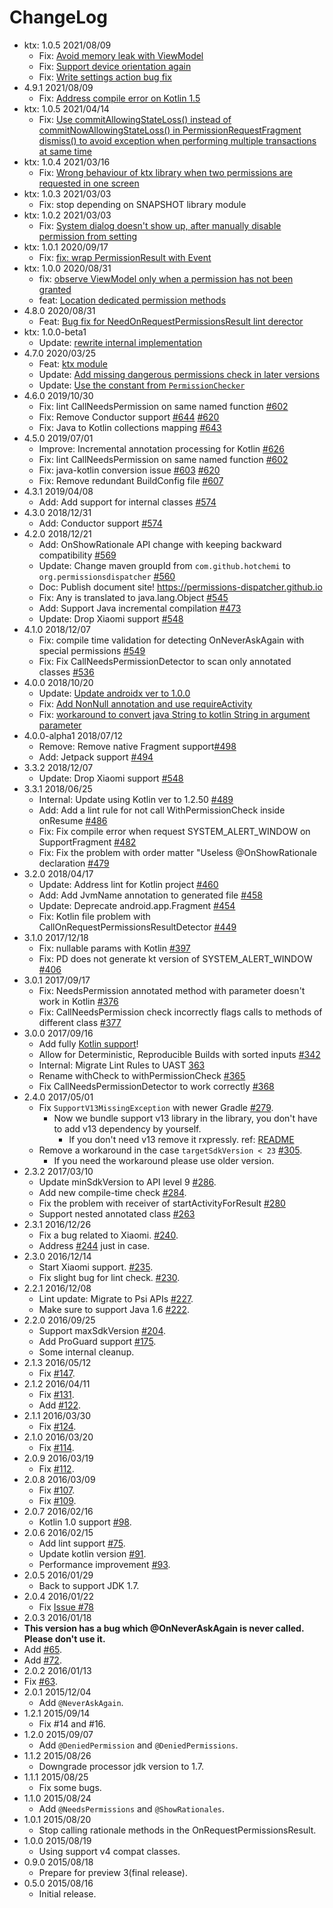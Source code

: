 # ChangeLog

- ktx: 1.0.5 2021/08/09
  - Fix: [Avoid memory leak with ViewModel](https://github.com/permissions-dispatcher/PermissionsDispatcher/pull/741)
  - Fix: [Support device orientation again](https://github.com/permissions-dispatcher/PermissionsDispatcher/pull/738)
  - Fix: [Write settings action bug fix](https://github.com/permissions-dispatcher/PermissionsDispatcher/pull/737)
- 4.9.1 2021/08/09
  - Fix: [Address compile error on Kotlin 1.5](https://github.com/permissions-dispatcher/PermissionsDispatcher/pull/733)
- ktx: 1.0.5 2021/04/14
  - Fix: [Use commitAllowingStateLoss() instead of commitNowAllowingStateLoss() in PermissionRequestFragment dismiss() to avoid exception when performing multiple transactions at same time](https://github.com/permissions-dispatcher/PermissionsDispatcher/pull/724)
- ktx: 1.0.4 2021/03/16
  - Fix: [Wrong behaviour of ktx library when two permissions are requested in one screen](https://github.com/permissions-dispatcher/PermissionsDispatcher/issues/717)
- ktx: 1.0.3 2021/03/03
  - Fix: stop depending on SNAPSHOT library module
- ktx: 1.0.2 2021/03/03
  - Fix: [System dialog doesn't show up, after manually disable permission from setting](https://github.com/permissions-dispatcher/PermissionsDispatcher/issues/705)
- ktx: 1.0.1 2020/09/17
  - Fix: [fix: wrap PermissionResult with Event](https://github.com/permissions-dispatcher/PermissionsDispatcher/pull/689)
- ktx: 1.0.0 2020/08/31
  - fix: [observe ViewModel only when a permission has not been granted](https://github.com/permissions-dispatcher/PermissionsDispatcher/pull/681)
  - feat: [Location dedicated permission methods](https://github.com/permissions-dispatcher/PermissionsDispatcher/pull/679)
- 4.8.0 2020/08/31
  - Feat: [Bug fix for NeedOnRequestPermissionsResult lint derector](https://github.com/permissions-dispatcher/PermissionsDispatcher/issues/680)
- ktx: 1.0.0-beta1
  - Update: [rewrite internal implementation](https://github.com/permissions-dispatcher/PermissionsDispatcher/pull/678)
- 4.7.0 2020/03/25
  - Feat: [ktx module](https://github.com/permissions-dispatcher/PermissionsDispatcher/pull/665)
  - Update: [Add missing dangerous permissions check in later versions](https://github.com/permissions-dispatcher/PermissionsDispatcher/pull/652)
  - Update: [Use the constant from `PermissionChecker`](https://github.com/permissions-dispatcher/PermissionsDispatcher/pull/658)
- 4.6.0 2019/10/30
  - Fix: lint CallNeedsPermission on same named function [#602](https://github.com/permissions-dispatcher/PermissionsDispatcher/issues/602)
  - Fix: Remove Conductor support [#644](https://github.com/permissions-dispatcher/PermissionsDispatcher/pull/644) 
  [#620](https://github.com/permissions-dispatcher/PermissionsDispatcher/issues/620)
  - Fix: Java to Kotlin collections mapping [#643](https://github.com/permissions-dispatcher/PermissionsDispatcher/pull/643)
- 4.5.0 2019/07/01
  - Improve: Incremental annotation processing for Kotlin [#626](https://github.com/permissions-dispatcher/PermissionsDispatcher/pull/626)
  - Fix: lint CallNeedsPermission on same named function [#602](https://github.com/permissions-dispatcher/PermissionsDispatcher/issues/602)
  - Fix: java-kotlin conversion issue [#603](https://github.com/permissions-dispatcher/PermissionsDispatcher/issues/603) [#620](https://github.com/permissions-dispatcher/PermissionsDispatcher/issues/620)
  - Fix: Remove redundant BuildConfig file [#607](https://github.com/permissions-dispatcher/PermissionsDispatcher/pull/607)
- 4.3.1 2019/04/08
  - Add: Add support for internal classes [#574](https://github.com/permissions-dispatcher/PermissionsDispatcher/pull/606)
- 4.3.0 2018/12/31
  - Add: Conductor support [#574](https://github.com/permissions-dispatcher/PermissionsDispatcher/pull/574)
- 4.2.0 2018/12/21
  - Add: OnShowRationale API change with keeping backward compatibility [#569](https://github.com/permissions-dispatcher/PermissionsDispatcher/pull/569)
  - Update: Change maven groupId from `com.github.hotchemi` to `org.permissionsdispatcher` [#560](https://github.com/permissions-dispatcher/PermissionsDispatcher/issues/560)
  - Doc: Publish document site! https://permissions-dispatcher.github.io
  - Fix: Any is translated to java.lang.Object [#545](https://github.com/permissions-dispatcher/PermissionsDispatcher/issues/545)
  - Add: Support Java incremental compilation [#473](https://github.com/permissions-dispatcher/PermissionsDispatcher/issues/473)
  - Update: Drop Xiaomi support [#548](https://github.com/permissions-dispatcher/PermissionsDispatcher/pull/548)
- 4.1.0 2018/12/07
  - Fix: compile time validation for detecting OnNeverAskAgain with special permissions [#549](https://github.com/permissions-dispatcher/PermissionsDispatcher/pull/549)
  - Fix: Fix CallNeedsPermissionDetector to scan only annotated classes [#536](https://github.com/permissions-dispatcher/PermissionsDispatcher/pull/536)
- 4.0.0 2018/10/20
  - Update: [Update androidx ver to 1.0.0](https://github.com/permissions-dispatcher/PermissionsDispatcher/pull/530)
  - Fix: [Add NonNull annotation and use requireActivity](https://github.com/permissions-dispatcher/PermissionsDispatcher/pull/526)
  - Fix: [workaround to convert java String to kotlin String in argument parameter](https://github.com/permissions-dispatcher/PermissionsDispatcher/pull/509)
- 4.0.0-alpha1 2018/07/12
  - Remove: Remove native Fragment support[#498](https://github.com/permissions-dispatcher/PermissionsDispatcher/pull/498)
  - Add: Jetpack support [#494](https://github.com/permissions-dispatcher/PermissionsDispatcher/pull/494)
- 3.3.2 2018/12/07
  - Update: Drop Xiaomi support [#548](https://github.com/permissions-dispatcher/PermissionsDispatcher/pull/548)
- 3.3.1 2018/06/25
  - Internal: Update using Kotlin ver to 1.2.50 [#489](https://github.com/permissions-dispatcher/PermissionsDispatcher/pull/489)
  - Add: Add a lint rule for not call WithPermissionCheck inside onResume [#486](https://github.com/permissions-dispatcher/PermissionsDispatcher/pull/486)
  - Fix: Fix compile error when request SYSTEM_ALERT_WINDOW on SupportFragment [#482](https://github.com/permissions-dispatcher/PermissionsDispatcher/pull/482)
  - Fix: Fix the problem with order matter "Useless @OnShowRationale declaration [#479](https://github.com/permissions-dispatcher/PermissionsDispatcher/pull/479)
- 3.2.0 2018/04/17
  - Update: Address lint for Kotlin project [#460](https://github.com/permissions-dispatcher/PermissionsDispatcher/pull/460)
  - Add: Add JvmName annotation to generated file [#458](https://github.com/permissions-dispatcher/PermissionsDispatcher/pull/458)
  - Update: Deprecate android.app.Fragment [#454](https://github.com/permissions-dispatcher/PermissionsDispatcher/pull/454)
  - Fix: Kotlin file problem with CallOnRequestPermissionsResultDetector [#449](https://github.com/permissions-dispatcher/PermissionsDispatcher/pull/449)
- 3.1.0 2017/12/18
  - Fix: nullable params with Kotlin [#397](https://github.com/permissions-dispatcher/PermissionsDispatcher/issues/397)
  - Fix: PD does not generate kt version of SYSTEM_ALERT_WINDOW [#406](https://github.com/permissions-dispatcher/PermissionsDispatcher/issues/406)
- 3.0.1 2017/09/17
  - Fix: NeedsPermission annotated method with parameter doesn't work in Kotlin [#376](https://github.com/permissions-dispatcher/PermissionsDispatcher/issues/376)
  - Fix: CallNeedsPermission check incorrectly flags calls to methods of different class [#377](https://github.com/permissions-dispatcher/PermissionsDispatcher/issues/377)
- 3.0.0 2017/09/16
  - Add fully [Kotlin support](https://github.com/hotchemi/PermissionsDispatcher/blob/master/doc/kotlin_support.md)!
  - Allow for Deterministic, Reproducible Builds with sorted inputs [#342](https://github.com/permissions-dispatcher/PermissionsDispatcher/pull/342)
  - Internal: Migrate Lint Rules to UAST [363](https://github.com/permissions-dispatcher/PermissionsDispatcher/pull/363)
  - Rename withCheck to withPermissionCheck [#365](https://github.com/permissions-dispatcher/PermissionsDispatcher/pull/365)
  - Fix CallNeedsPermissionDetector to work correctly [#368](https://github.com/permissions-dispatcher/PermissionsDispatcher/pull/368)
- 2.4.0 2017/05/01
  - Fix `SupportV13MissingException` with newer Gradle [#279](https://github.com/hotchemi/PermissionsDispatcher/issues/279).
    - Now we bundle support v13 library in the library, you don't have to add v13 dependency by yourself.
      - If you don't need v13 remove it rxpressly. ref: [README](https://github.com/hotchemi/PermissionsDispatcher#download)
  - Remove a workaround in the case `targetSdkVersion < 23` [#305](https://github.com/hotchemi/PermissionsDispatcher/issues/305).
    - If you need the workaround please use  older version.
- 2.3.2 2017/03/10
  - Update minSdkVersion to API level 9 [#286](https://github.com/hotchemi/PermissionsDispatcher/pull/286).
  - Add new compile-time check [#284](https://github.com/hotchemi/PermissionsDispatcher/pull/284).
  - Fix the problem with receiver of startActivityForResult [#280](https://github.com/hotchemi/PermissionsDispatcher/pull/280)
  - Support nested annotated class [#263](https://github.com/hotchemi/PermissionsDispatcher/pull/263)
- 2.3.1 2016/12/26
  - Fix a bug related to Xiaomi. [#240](https://github.com/hotchemi/PermissionsDispatcher/issues/240).
  - Address [#244](https://github.com/hotchemi/PermissionsDispatcher/issues/244) just in case.
- 2.3.0 2016/12/14
  - Start Xiaomi support. [#235](https://github.com/hotchemi/PermissionsDispatcher/pull/235).
  - Fix slight bug for lint check. [#230](https://github.com/hotchemi/PermissionsDispatcher/pull/230).
- 2.2.1 2016/12/08
  - Lint update: Migrate to Psi APIs [#227](https://github.com/hotchemi/PermissionsDispatcher/pull/227).
  - Make sure to support Java 1.6 [#222](https://github.com/hotchemi/PermissionsDispatcher/pull/222).
- 2.2.0 2016/09/25
  - Support maxSdkVersion [#204](https://github.com/hotchemi/PermissionsDispatcher/pull/204).
  - Add ProGuard support [#175](https://github.com/hotchemi/PermissionsDispatcher/pull/175).
  - Some internal cleanup.
- 2.1.3 2016/05/12
  - Fix [#147](https://github.com/hotchemi/PermissionsDispatcher/pull/147).
- 2.1.2 2016/04/11
  - Fix [#131](https://github.com/hotchemi/PermissionsDispatcher/pull/131).
  - Add [#122](https://github.com/hotchemi/PermissionsDispatcher/pull/122).
- 2.1.1 2016/03/30
  - Fix [#124](https://github.com/hotchemi/PermissionsDispatcher/issues/124).
- 2.1.0 2016/03/20
  - Fix [#114](https://github.com/hotchemi/PermissionsDispatcher/issues/114).
- 2.0.9 2016/03/19
  - Fix [#112](https://github.com/hotchemi/PermissionsDispatcher/issues/112).
- 2.0.8 2016/03/09
  - Fix [#107](https://github.com/hotchemi/PermissionsDispatcher/issues/107).
  - Fix [#109](https://github.com/hotchemi/PermissionsDispatcher/issues/109).
- 2.0.7 2016/02/16
  - Kotlin 1.0 support [#98](https://github.com/hotchemi/PermissionsDispatcher/pull/98).
- 2.0.6 2016/02/15
  - Add lint support [#75](https://github.com/hotchemi/PermissionsDispatcher/pull/75).
  - Update kotlin version [#91](https://github.com/hotchemi/PermissionsDispatcher/pull/91).
  - Performance improvement [#93](https://github.com/hotchemi/PermissionsDispatcher/pull/93).
- 2.0.5 2016/01/29
  - Back to support JDK 1.7.
- 2.0.4 2016/01/22
  - Fix [Issue #78](https://github.com/hotchemi/PermissionsDispatcher/issues/78)
- 2.0.3 2016/01/18
 - **This version has a bug which @OnNeverAskAgain is never called. Please don't use it.** 
 - Add [#65](https://github.com/hotchemi/PermissionsDispatcher/pull/65).
 - Add [#72](https://github.com/hotchemi/PermissionsDispatcher/pull/72).
- 2.0.2 2016/01/13
 - Fix [#63](https://github.com/hotchemi/PermissionsDispatcher/issues/63).
- 2.0.1 2015/12/04
    - Add `@NeverAskAgain`.
- 1.2.1 2015/09/14
    - Fix #14 and #16.
- 1.2.0 2015/09/07
    - Add `@DeniedPermission` and `@DeniedPermissions`.
- 1.1.2 2015/08/26
    - Downgrade processor jdk version to 1.7.
- 1.1.1 2015/08/25
    - Fix some bugs.
- 1.1.0 2015/08/24
    - Add `@NeedsPermissions` and `@ShowRationales`.
- 1.0.1 2015/08/20
    - Stop calling rationale methods in the OnRequestPermissionsResult.
- 1.0.0 2015/08/19
    - Using support v4 compat classes.
- 0.9.0 2015/08/18
    - Prepare for preview 3(final release).
- 0.5.0 2015/08/16
    - Initial release.
